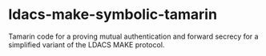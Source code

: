 # ldacs-make-symbolic-tamarin
Tamarin code for a proving mutual authentication and forward secrecy for a simplified variant of the LDACS MAKE protocol.
